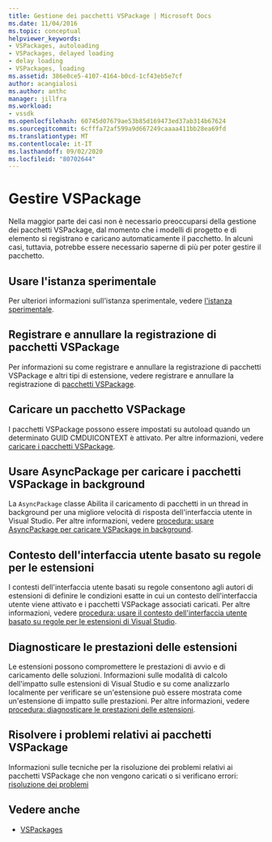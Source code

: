 ```yaml
---
title: Gestione dei pacchetti VSPackage | Microsoft Docs
ms.date: 11/04/2016
ms.topic: conceptual
helpviewer_keywords:
- VSPackages, autoloading
- VSPackages, delayed loading
- delay loading
- VSPackages, loading
ms.assetid: 386e0ce5-4107-4164-b0cd-1cf43eb5e7cf
author: acangialosi
ms.author: anthc
manager: jillfra
ms.workload:
- vssdk
ms.openlocfilehash: 60745d07679ae53b85d169473ed37ab314b67624
ms.sourcegitcommit: 6cfffa72af599a9d667249caaaa411bb28ea69fd
ms.translationtype: MT
ms.contentlocale: it-IT
ms.lasthandoff: 09/02/2020
ms.locfileid: "80702644"
---
```

# <a name="manage-vspackages"></a>Gestire VSPackage
Nella maggior parte dei casi non è necessario preoccuparsi della gestione dei pacchetti VSPackage, dal momento che i modelli di progetto e di elemento si registrano e caricano automaticamente il pacchetto. In alcuni casi, tuttavia, potrebbe essere necessario saperne di più per poter gestire il pacchetto.

## <a name="use-the-experimental-instance"></a>Usare l'istanza sperimentale
 Per ulteriori informazioni sull'istanza sperimentale, vedere [l'istanza sperimentale](../extensibility/the-experimental-instance.md).

## <a name="register-and-unregister-vspackages"></a>Registrare e annullare la registrazione di pacchetti VSPackage
 Per informazioni su come registrare e annullare la registrazione di pacchetti VSPackage e altri tipi di estensione, vedere registrare e annullare la registrazione di [pacchetti VSPackage](../extensibility/registering-and-unregistering-vspackages.md).

## <a name="load-a-vspackage"></a>Caricare un pacchetto VSPackage
 I pacchetti VSPackage possono essere impostati su autoload quando un determinato GUID CMDUICONTEXT è attivato. Per altre informazioni, vedere [caricare i pacchetti VSPackage](../extensibility/loading-vspackages.md).

## <a name="use-asyncpackage-to-load-vspackages-in-the-background"></a>Usare AsyncPackage per caricare i pacchetti VSPackage in background
 La `AsyncPackage` classe Abilita il caricamento di pacchetti in un thread in background per una migliore velocità di risposta dell'interfaccia utente in Visual Studio. Per altre informazioni, vedere [procedura: usare AsyncPackage per caricare VSPackage in background](../extensibility/how-to-use-asyncpackage-to-load-vspackages-in-the-background.md).

## <a name="rule-based-ui-context-for-extensions"></a>Contesto dell'interfaccia utente basato su regole per le estensioni
 I contesti dell'interfaccia utente basati su regole consentono agli autori di estensioni di definire le condizioni esatte in cui un contesto dell'interfaccia utente viene attivato e i pacchetti VSPackage associati caricati. Per altre informazioni, vedere [procedura: usare il contesto dell'interfaccia utente basato su regole per le estensioni di Visual Studio](../extensibility/how-to-use-rule-based-ui-context-for-visual-studio-extensions.md).

## <a name="diagnose-extension-performance"></a>Diagnosticare le prestazioni delle estensioni
Le estensioni possono compromettere le prestazioni di avvio e di caricamento delle soluzioni. Informazioni sulle modalità di calcolo dell'impatto sulle estensioni di Visual Studio e su come analizzarlo localmente per verificare se un'estensione può essere mostrata come un'estensione di impatto sulle prestazioni. Per altre informazioni, vedere [procedura: diagnosticare le prestazioni delle estensioni](how-to-diagnose-extension-performance.md).

## <a name="troubleshoot-vspackages"></a>Risolvere i problemi relativi ai pacchetti VSPackage
 Informazioni sulle tecniche per la risoluzione dei problemi relativi ai pacchetti VSPackage che non vengono caricati o si verificano errori: [risoluzione dei problemi](../extensibility/troubleshooting-vspackages.md)

## <a name="see-also"></a>Vedere anche
- [VSPackages](../extensibility/internals/vspackages.md)

